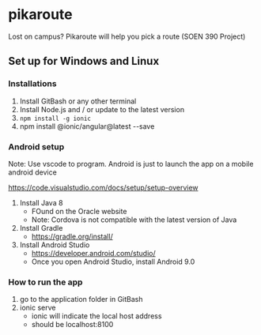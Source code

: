 # pikaroute
Lost on campus? Pikaroute will help you pick a route (SOEN 390 Project)

## Set up for Windows and Linux

### Installations

1. Install GitBash or any other terminal
2. Install Node.js and / or update to the latest version
3. `npm install -g ionic` 
4. npm install @ionic/angular@latest --save


### Android setup

Note: Use vscode to program. Android is just to launch the app on a mobile android device

https://code.visualstudio.com/docs/setup/setup-overview

1. Install Java 8
    - FOund on the Oracle website
    - Note: Cordova is not compatible with the latest version of Java
2. Install Gradle
    - https://gradle.org/install/
3. Install Android Studio
    - https://developer.android.com/studio/
    - Once you open Android Studio, install Android 9.0


### How to run the app

1. go to the application folder in GitBash
2. ionic serve
   - ionic will indicate the local host address
   - should be localhost:8100
